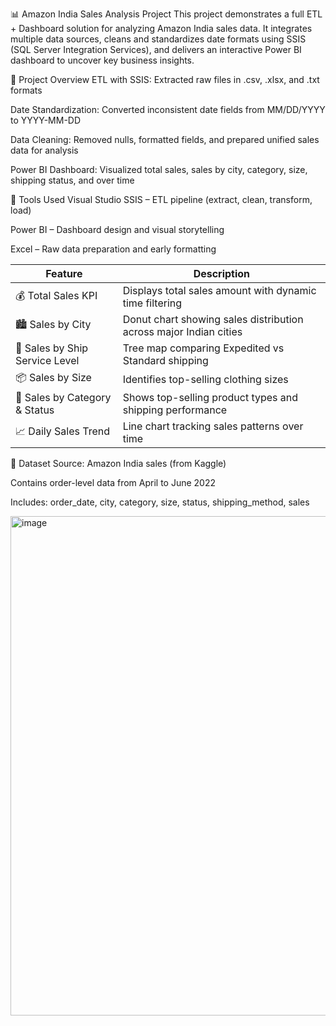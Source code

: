 📊 Amazon India Sales Analysis Project
This project demonstrates a full ETL + Dashboard solution for analyzing Amazon India sales data. It integrates multiple data sources, cleans and standardizes date formats using SSIS (SQL Server Integration Services), and delivers an interactive Power BI dashboard to uncover key business insights.

🔧 Project Overview
ETL with SSIS: Extracted raw files in .csv, .xlsx, and .txt formats

Date Standardization: Converted inconsistent date fields from MM/DD/YYYY to YYYY-MM-DD

Data Cleaning: Removed nulls, formatted fields, and prepared unified sales data for analysis

Power BI Dashboard: Visualized total sales, sales by city, category, size, shipping status, and over time

🧰 Tools Used
Visual Studio SSIS – ETL pipeline (extract, clean, transform, load)

Power BI – Dashboard design and visual storytelling

Excel – Raw data preparation and early formatting

| Feature                        | Description                                                       |
| ------------------------------ | ----------------------------------------------------------------- |
| 💰 Total Sales KPI             | Displays total sales amount with dynamic time filtering           |
| 🏙️ Sales by City              | Donut chart showing sales distribution across major Indian cities |
| 🚚 Sales by Ship Service Level | Tree map comparing Expedited vs Standard shipping                 |
| 📦 Sales by Size               | Identifies top-selling clothing sizes                             |
| 📂 Sales by Category & Status  | Shows top-selling product types and shipping performance          |
| 📈 Daily Sales Trend           | Line chart tracking sales patterns over time                      |


📁 Dataset
Source: Amazon India sales (from Kaggle)

Contains order-level data from April to June 2022

Includes: order_date, city, category, size, status, shipping_method, sales

<img width="1522" height="799" alt="image" src="https://github.com/user-attachments/assets/b599295e-8dc8-4e8d-b050-0d8e31be245b" />
